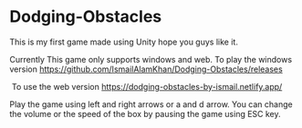# Dodging-Obstacles

This is my first game made using Unity hope you guys like it. 



Currently This game only supports windows and web.
  To play the windows version https://github.com/IsmailAlamKhan/Dodging-Obstacles/releases

​	 To use the web version https://dodging-obstacles-by-ismail.netlify.app/

Play the game using left and right arrows or a and d arrow.  You can change the volume or the speed of the box by pausing the game using ESC key.


